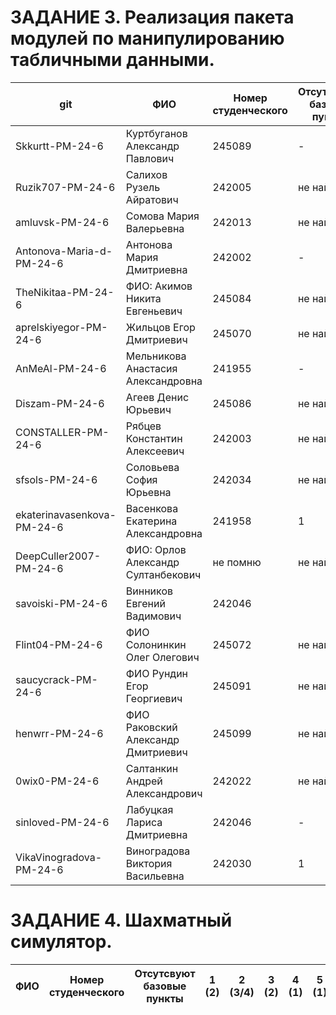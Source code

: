 # **ЗАДАНИЕ 3.** Реализация пакета модулей по манипулированию табличными данными.


|git                       |ФИО                               |Номер студенческого|Отсутствуют базовые пункты|1 (1)|2 (1)|3 (1)|4 (1/2)|5 (1/2)|6 (2)|7 (3)|8 (2)|9 (1/2)|Сумма баллов|
|--------------------------|----------------------------------|-------------------|--------------------------|-----|-----|-----|-------|-------|-----|-----|-----|-------|------------|
|Skkurtt-PM-24-6           |Куртбуганов Александр Павлович    |245089             |-                         |1    |1?   |1    |       |       |     |     |     |       |9           |
|Ruzik707-PM-24-6          |Салихов Рузель Айратович          |242005             |не найдено                |     |     |     |       |       |     |     |     |       |-           |
|amluvsk-PM-24-6           |Сомова Мария Валерьевна           |242013             |не найдено                |     |     |     |       |       |     |     |     |       |-           |
|Antonova-Maria-d-PM-24-6  |Антонова Мария Дмитриевна         |242002             |-                         |1    |     |1    |       |       |2    |     |     |       |12          |
|TheNikitaa-PM-24-6        |ФИО: Акимов Никита Евгеньевич     |245084             |не найдено                |     |     |     |       |       |     |     |     |       |-           |
|aprelskiyegor-PM-24-6     |Жильцов Егор Дмитриевич           |245070             |не найдено                |     |     |     |       |       |     |     |     |       |-           |
|AnMeAl-PM-24-6            |Мельникова Анастасия Александровна|241955             |-                         |1    |     |1    |2      |       |     |3    |     |       |20          |
|Diszam-PM-24-6            |Агеев Денис Юрьевич               |245086             |не найдено                |     |     |     |       |       |     |     |     |       |-           |
|CONSTALLER-PM-24-6        |Рябцев Константин Алексеевич      |242003             |не найдено                |     |     |     |       |       |     |     |     |       |-           |
|sfsols-PM-24-6            |Соловьева София Юрьевна           |242034             |не найдено                |     |     |     |       |       |     |     |     |       |-           |
|ekaterinavasenkova-PM-24-6|Васенкова Екатерина Александровна |241958             |1                         |     |     |1    |       |       |2    |3    |     |       |18          |
|DeepCuller2007-PM-24-6    |ФИО: Орлов Александр Султанбекович|не помню           |не найдено                |     |     |     |       |       |     |     |     |       |-           |
|savoiski-PM-24-6          |Винников Евгений Вадимович        |242046             |                          |1    |1?   |1?   |2      |2      |2    |3    |2    |2      |20          |
|Flint04-PM-24-6           |ФИО Солонинкин Олег Олегович      |245072             |не найдено                |     |     |     |       |       |     |     |     |       |-           |
|saucycrack-PM-24-6        |ФИО Рундин Егор Георгиевич        |245091             |не найдено                |     |     |     |       |       |     |     |     |       |-           |
|henwrr-PM-24-6            |ФИО Раковский Александр Дмитриевич|245099             |не найдено                |     |     |     |       |       |     |     |     |       |-           |
|0wix0-PM-24-6             |Cалтанкин Андрей Александрович    |242022             |не найдено                |     |     |     |       |       |     |     |     |       |            |
|sinloved-PM-24-6          |Лабуцкая Лариса Дмитриевна        |242046             |-                         |1    |1?   |1    |       |       |2    |3    |     |       |20          |
|VikaVinogradova-PM-24-6   |Виноградова Виктория Васильевна   |242030             |1                         |     |     |1    |       |       |     |     |     |       |3           |


# **ЗАДАНИЕ 4.** Шахматный симулятор.

| ФИО                 | Номер студенческого |Отсутсвуют базовые пункты| 1 (2) | 2 (3/4) | 3 (2) | 4 (1) | 5 (1) | 6 (1) | 7 (2) | 8 (1) | 9 (1) | Сумма баллов |
|-|-|-|-|-|-|-|-|-|-|-|-|-|
